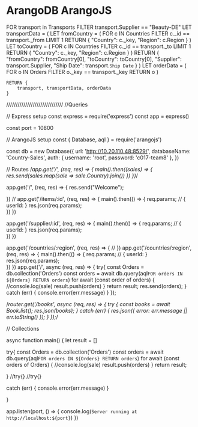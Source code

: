 # ArangoDB ArangoJS

FOR transport in Transports
    FILTER transport.Supplier == "Beauty-DE"
    LET transportData = (
        LET fromCountry = (
            FOR c IN Countries
                FILTER c._id == transport._from
                LIMIT 1
                RETURN {
                    "Country": c._key,
                    "Region": c.Region
                }
        )
        LET toCountry = (
            FOR c IN Countries
                FILTER c._id == transport._to
                LIMIT 1
                RETURN {
                    "Country": c._key,
                    "Region": c.Region
                }
        )
        RETURN {
            "fromCountry": fromCountry[0], 
            "toCountry": toCountry[0], 
            "Supplier": transport.Supplier,
            "Ship Date": transport.`Ship Date`
        }
    )
    LET orderData = (
        FOR o IN Orders
            FILTER o._key == transport._key
            RETURN o
    )

    
    RETURN {
        transport, transportData, orderData
    }
//////////////////////////////
//Queries

// Express setup
const express = require('express')
const app = express()

const port = 10800

// ArangoJS setup
const { Database, aql } = require('arangojs')

const db = new Database({
  url: 'http://10.20.110.48:8529/',
  databaseName: 'Country-Sales',
  auth: { username: 'root', password: 'c017-team8' },
})



// Routes
/*app.get('/', (req, res) => {
  main().then((sales) => {
    res.send(sales.map(sale => sale.Country).join())
  })
})*/

app.get('/', (req, res) => {
    res.send("Welcome");

})
// 
app.get('/items/:id', (req, res) => {
    main().then(() => {
        req.params; // { userId: }
        res.json(req.params);    
        })
  })

app.get('/supplier/:id', (req, res) => {
    main().then(() => {
        req.params; // { userId: }
        res.json(req.params);    
        })
})

app.get('/countries/:region', (req, res) => {
    //
})
app.get('/countries/:region', (req, res) => {
    main().then(() => {
        req.params; // { userId: }
        res.json(req.params);    
        })
})
app.get('/', async (req, res) => {
    try{
        const Orders = db.collection('Orders')
        const orders = await db.query(aql`
          FOR orders IN ${Orders}
          RETURN orders
          `)
        for await (const order of orders) {
        //console.log(sale)
        result.push(orders)
        }
        return result;
        res.send(orders);
    } 
    catch (err) {
        console.error(err.message)
      }
   });

/*router.get('/books', async (req, res) => {
    try {
     const books = await Book.list();
     res.json(books);
    } catch (err) {
     res.json({ error: err.message || err.toString() });
    }
   });*/


// Collections 

async function main() {
  let result = []

  try{
    const Orders = db.collection('Orders')
    const orders = await db.query(aql`
      FOR orders IN ${Orders}
      RETURN orders
      `)
    for await (const orders of Orders) {
    //console.log(sale)
    result.push(orders)
    }
    return result;

  }
  //try{}
  //try{}

  catch (err) {
    console.error(err.message)
  }


  }

app.listen(port, () => {
  console.log(`Server running at http://localhost:${port}`)
})



